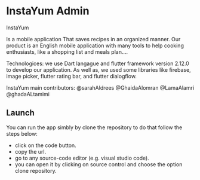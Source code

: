 # InstaYum Admin

InstaYum

Is a mobile application 
That saves recipes in an organized manner.
Our product is an English mobile application with many tools to help cooking enthusiasts, like a shopping list and meals plan.... 

Technologices:
we use Dart langague and flutter framework version 2.12.0 to develop our application. As well as, we used some libraries like firebase, image picker, flutter rating bar, and flutter dialogflow.

InstaYum main contributors:
@sarahAldrees
@GhaidaAlomran
@LamaAlamri
@ghadaALtamimi

## Launch

You can run the app simbly by clone the repository to do that follow the steps below:

- click on the code button.
- copy the url.
- go to any source-code editor (e.g. visual studio code).
- you can open it by clicking on source control and choose the option clone repository.
